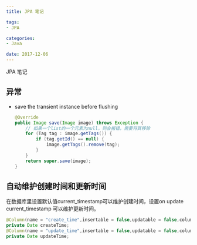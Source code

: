 ```yaml
---
title: JPA 笔记

tags:
- JPA

categories:
- Java

date: 2017-12-06
---
```


JPA 笔记

## 异常
- save the transient instance before flushing
	```java
	@Override
	public Image save(Image image) throws Exception {
	    // 如果一个list的一个元素为null，则会报错，需要将其移除
	    for (Tag tag : image.getTags()) {
	        if (tag.getId() == null) {
	            image.getTags().remove(tag);
	        }
	    }
	    return super.save(image);
	}
	```

## 自动维护创建时间和更新时间
在数据库里设置默认值current_timestamp可以维护创建时间，设置on update current_timestamp 可以维护更新时间。
```java
@Column(name = "create_time",insertable = false,updatable = false,columnDefinition="TIMESTAMP DEFAULT CURRENT_TIMESTAMP")
private Date createTime;
@Column(name = "update_time",insertable = false,updatable = false,columnDefinition="TIMESTAMP DEFAULT CURRENT_TIMESTAMP ON UPDATE CURRENT_TIMESTAMP")
private Date updateTime;
```